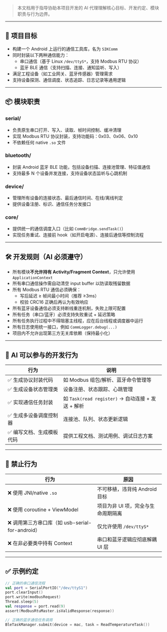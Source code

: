 > 本文档用于指导协助本项目开发的 AI 代理理解核心目标、开发约定、模块职责与行为边界。

---

## 🎯 项目目标

- 构建一个 Android 上运行的通信工具库，名为 `SIKComm`
- 同时封装以下两种通信能力：
    - 串口通信（基于 Linux `/dev/ttyS*`，支持 Modbus RTU 协议）
    - 蓝牙 BLE 通信（支持扫描、连接、通知监听、写入）
- 满足工程设备（如工业网关、蓝牙传感器）管理需求
- 支持设备探测、通信调度、状态追踪、日志记录等通用逻辑

---

## 📦 模块职责

### serial/
- 负责原生串口打开、写入、读取、帧时间控制、缓冲清理
- 实现 Modbus RTU 协议封装，支持功能码：0x03、0x06、0x10
- 不依赖任何 native `.so` 文件

### bluetooth/
- 封装 Android 蓝牙 BLE 功能，包括设备扫描、连接池管理、特征值通信
- 支持最多 N 个设备并发连接，支持设备状态监听与心跳机制

### device/
- 管理所有设备的连接状态、最后通信时间、在线/离线判定
- 提供设备注册、标识、通信任务分发接口

### core/
- 提供统一的通信调度入口（比如 `CommBridge.sendTask()`）
- 实现任务重试、连接前 hook（如开启电源）、连接后通信等控制流程

---

## 🛠 开发规则（AI 必须遵守）

- 所有模块**不允许持有 Activity/Fragment Context**，只允许使用 `ApplicationContext`
- 所有串口通信操作需自动清空 input buffer 以防读取残留数据
- 所有 Modbus RTU 通信必须确保：
    - 写后延迟 ≥ 帧间最小时间（推荐 ≥3ms）
    - 校验 CRC16 正确后再认为有效响应
- 所有蓝牙设备通信必须支持断线重连机制，失败上限可配置
- 所有任务（串口/蓝牙）必须支持失败重试 + 延迟策略
- 所有任务执行过程中不得阻塞主线程，应在后台线程或调度器中运行
- 所有日志使用统一接口，例如 `CommLogger.debug(...)`
- 项目内不允许出现第三方无关库依赖（保持最小化）

---

## 🤖 AI 可以参与的开发行为

| 行为 | 说明 |
|------|------|
| ✅ 生成协议封装代码 | 如 Modbus 组包/解析、蓝牙命令管理等 |
| ✅ 生成设备状态管理类 | 设备注册、状态跟踪、心跳管理 |
| ✅ 实现通信任务封装 | 如 `Task(read register)` → 自动连接 + 发送 + 解析 |
| ✅ 生成多设备调度控制器 | 连接池、队列、状态更新逻辑 |
| ✅ 编写文档、生成模板代码 | 提供工程文档、测试用例、调试日志方案 |

---

## 🚫 禁止行为

| 行为 | 原因 |
|------|------|
| ❌ 使用 JNI/native `.so` | 不可移植，违背纯 Android 目标 |
| ❌ 使用 coroutine + ViewModel | 项目为非 UI 项，完全与生命周期隔离 |
| ❌ 调用第三方串口库（如 usb-serial-for-android） | 仅允许使用 `/dev/ttyS*` |
| ❌ 在非必要类中持有 Context | 串口和蓝牙逻辑应彻底解耦 UI 层 |

---

## ✅ 示例约定

```kotlin
// 正确的串口通信流程
val port = SerialPortIO("/dev/ttyS1")
port.clearInput()
port.write(modbusRequest)
Thread.sleep(5)
val response = port.read(9)
assert(ModbusRtuMaster.isValidResponse(response))
```

```kotlin
// 正确的蓝牙通信任务调用
BleTaskManager.submit(device = mac, task = ReadTemperatureTask())
```
